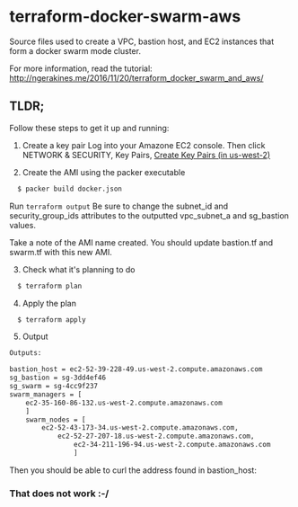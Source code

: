 # terraform-docker-swarm-aws

Source files used to create a VPC, bastion host, and EC2 instances that form a docker swarm mode cluster.

For more information, read the tutorial: http://ngerakines.me/2016/11/20/terraform_docker_swarm_and_aws/

## TLDR;

Follow these steps to get it up and running:

1. Create a key pair
  Log into your Amazone EC2 console.
  Then click NETWORK & SECURITY, Key Pairs, [Create Key Pairs (in us-west-2)](https://us-west-2.console.aws.amazon.com/ec2/v2/home?region=us-west-2#KeyPairs:sort=keyName)

2. Create the AMI using the packer executable

```bash
  $ packer build docker.json
```

Run `terraform output`
Be sure to change the subnet_id and security_group_ids attributes to the outputted vpc_subnet_a and sg_bastion values.

Take a note of the AMI name created. You should update bastion.tf and swarm.tf with this new AMI.

3. Check what it's planning to do

```bash
  $ terraform plan
```

4. Apply the plan
```bash
  $ terraform apply
```

5. Output


```bash
Outputs:

bastion_host = ec2-52-39-228-49.us-west-2.compute.amazonaws.com
sg_bastion = sg-3dd4ef46
sg_swarm = sg-4cc9f237
swarm_managers = [
    ec2-35-160-86-132.us-west-2.compute.amazonaws.com
    ]
    swarm_nodes = [
        ec2-52-43-173-34.us-west-2.compute.amazonaws.com,
            ec2-52-27-207-18.us-west-2.compute.amazonaws.com,
                ec2-34-211-196-94.us-west-2.compute.amazonaws.com
                ]
```

Then you should be able to curl the address found in bastion_host:

### That does not work :-/
